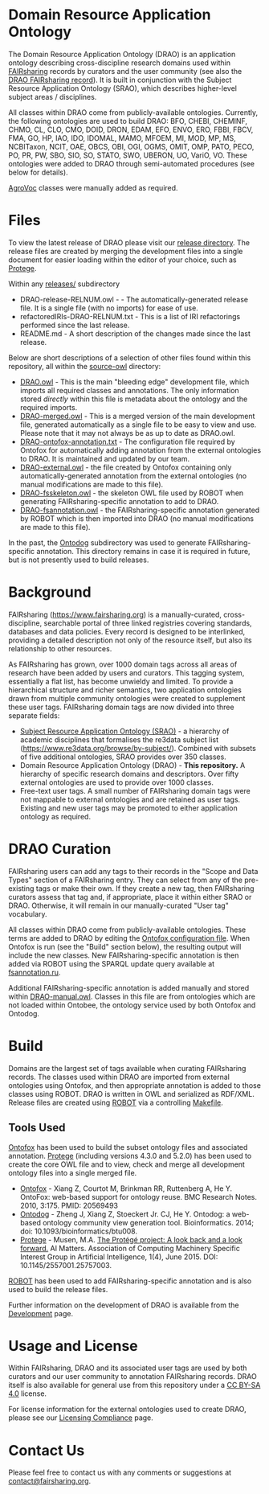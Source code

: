 # Domain Resource Application Ontology

The Domain Resource Application Ontology (DRAO) is an application ontology describing cross-discipline research domains used within [FAIRsharing]((https://www.fairsharing.org)) records by curators and the user community (see also the [DRAO FAIRsharing record](https://fairsharing.org/bsg-s001178)). It is built in conjunction with the Subject Resource Application Ontology (SRAO), which describes higher-level subject areas / disciplines.

All classes within DRAO come from publicly-available ontologies. Currently, the following ontologies are used to build DRAO: BFO, CHEBI, CHEMINF, CHMO, CL, CLO, CMO, DOID, DRON, EDAM, EFO, ENVO, ERO, FBBI, FBCV, FMA, GO, HP, IAO, IDO, IDOMAL, MAMO, MFOEM, MI, MOD, MP, MS, NCBITaxon, NCIT, OAE, OBCS, OBI, OGI, OGMS, OMIT, OMP, PATO, PECO, PO, PR, PW, SBO, SIO, SO, STATO, SWO, UBERON, UO, VariO, VO. These ontologies were added to DRAO through semi-automated procedures (see below for details).

[AgroVoc](http://artemide.art.uniroma2.it:8081/agrovoc/agrovoc/en/) classes were manually added as required.

# Files

To view the latest release of DRAO please visit our [release directory](https://github.com/FAIRsharing/domain-ontology/tree/master/releases). The release files are created by merging the development files into a single document for easier loading within the editor of your choice, such as [Protege](http://protege.stanford.edu/). 

Within any [releases/](https://github.com/FAIRsharing/domain-ontology/tree/master/releases) subdirectory

- DRAO-release-RELNUM.owl - - The automatically-generated release file. It is a single file (with no imports) for ease of use.
- refactoredIRIs-DRAO-RELNUM.txt - This is a list of IRI refactorings performed since the last release.
- README.md - A short description of the changes made since the last release.

Below are short descriptions of a selection of other files found within this repository, all within the [source-owl](https://github.com/FAIRsharing/domain-ontology/tree/master/source-owl) directory:
- [DRAO.owl](https://github.com/FAIRsharing/domain-ontology/blob/master/source-owl/DRAO.owl) - This is the main "bleeding edge" development file, which imports all required classes and annotations. The only information stored *directly* within this file is metadata about the ontology and the required imports.
- [DRAO-merged.owl](https://github.com/FAIRsharing/domain-ontology/blob/master/source-owl/DRAO-merged.owl) - This is a merged version of the main development file, generated automatically as a single file to be easy to view and use. Please note that it may not always be as up to date as DRAO.owl.
- [DRAO-ontofox-annotation.txt](https://github.com/FAIRsharing/domain-ontology/blob/master/source-owl/DRAO-ontofox-annotation.txt) - The configuration file required by Ontofox for automatically adding annotation from the external ontologies to DRAO. It is maintained and updated by our team.
- [DRAO-external.owl](https://github.com/FAIRsharing/domain-ontology/blob/master/source-owl/DRAO-external.owl) - the file created by Ontofox containing only automatically-generated annotation from the external ontologies (no manual modifications are made to this file).
- [DRAO-fsskeleton.owl](https://github.com/FAIRsharing/domain-ontology/blob/master/source-owl/DRAO-fsskeleton.owl) - the skeleton OWL file used by ROBOT when generating FAIRsharing-specific annotation to add to DRAO.
- [DRAO-fsannotation.owl](https://github.com/FAIRsharing/domain-ontology/blob/master/source-owl/DRAO-fsannotation.owl) - the FAIRsharing-specific annotation generated by ROBOT which is then imported into DRAO (no manual modifications are made to this file).

In the past, the [Ontodog](https://github.com/FAIRsharing/domain-ontology/tree/master/source-owl/Ontodog) subdirectory was used to generate FAIRsharing-specific annotation. This directory remains in case it is required in future, but is not presently used to build releases.

# Background

FAIRsharing (https://www.fairsharing.org) is a manually-curated, cross-discipline, searchable portal of three linked registries covering standards, databases and data policies. Every record is designed to be interlinked, providing a detailed description not only of the resource itself, but also its relationship to other resources.

As FAIRsharing has grown, over 1000 domain tags across all areas of research have been added by users and curators. This tagging system, essentially a flat list, has become unwieldy and limited. To provide a hierarchical structure and richer semantics, two application ontologies drawn from multiple community ontologies were created to supplement these user tags. FAIRsharing domain tags are now divided into three separate fields:

- [Subject Resource Application Ontology (SRAO)](https://github.com/FAIRsharing/subject-ontology) - a hierarchy of academic disciplines that formalises the re3data subject list (https://www.re3data.org/browse/by-subject/). Combined with subsets of five additional ontologies, SRAO provides over 350 classes.
- Domain Resource Application Ontology (DRAO) - **This repository.** A hierarchy of specific research domains and descriptors. Over fifty external ontologies are used to provide over 1000 classes.
- Free-text user tags. A small number of FAIRsharing domain tags were not mappable to external ontologies and are retained as user tags. Existing and new user tags may be promoted to either application ontology as required.

# DRAO Curation

FAIRsharing users can add any tags to their records in the "Scope and Data Types" section of a FAIRsharing entry. They can select from any of the pre-existing tags or make their own. If they create a new tag, then FAIRsharing curators assess that tag and, if appropriate, place it within either SRAO or DRAO. Otherwise, it will remain in our manually-curated "User tag" vocabulary.

All classes within DRAO come from publicly-available ontologies. These terms are added to DRAO by editing the [Ontofox configuration file](https://github.com/FAIRsharing/domain-ontology/blob/master/source-owl/DRAO-ontofox-annotation.txt). When Ontofox is run (see the "Build" section below), the resulting output will include the new classes. New FAIRsharing-specific annotation is then added via ROBOT using the SPARQL update query available at [fsannotation.ru](https://github.com/FAIRsharing/domain-ontology/blob/master/source-owl/sparql/fsannotation.ru).

Additional FAIRsharing-specific annotation is added manually and stored within [DRAO-manual.owl](https://github.com/FAIRsharing/domain-ontology/blob/master/source-owl/DRAO-manual.owl). Classes in this file are from ontologies which are not loaded within Ontobee, the ontology service used by both Ontofox and Ontodog. 

# Build

Domains are the largest set of tags available when curating FAIRsharing records. The classes used within DRAO are imported from external ontologies using Ontofox, and then appropriate annotation is added to those classes using ROBOT. DRAO is written in OWL and serialized as RDF/XML. Release files are created using [ROBOT](http://robot.obolibrary.org/) via a controlling [Makefile](Makefile).

## Tools Used

[Ontofox](http://ontofox.hegroup.org/) has been used to build the subset ontology files and associated annotation. [Protege](https://protege.stanford.edu/) (including versions 4.3.0 and 5.2.0) has been used to create the core OWL file and to view, check and merge all development ontology files into a single merged file. 

- [Ontofox](http://ontofox.hegroup.org/) - Xiang Z, Courtot M, Brinkman RR, Ruttenberg A, He Y. OntoFox: web-based support for ontology reuse. 
BMC Research Notes. 2010, 3:175. PMID: 20569493 
- [Ontodog](http://ontodog.hegroup.org/) - Zheng J, Xiang Z, Stoeckert Jr. CJ, He Y. Ontodog: a web-based ontology community view generation tool. 
Bioinformatics. 2014; doi: 10.1093/bioinformatics/btu008. 
- [Protege](http://protege.stanford.edu/) - Musen, M.A. [The Protégé project: A look back and a look forward.](http://www.ncbi.nlm.nih.gov/pmc/articles/PMC4883684/) AI Matters. Association of Computing Machinery Specific Interest Group in Artificial Intelligence, 1(4), June 2015. DOI: 10.1145/2557001.25757003.

[ROBOT](http://robot.obolibrary.org/) has been used to add FAIRsharing-specific annotation and is also used to build the release files.

Further information on the development of DRAO is available from the [Development](https://github.com/FAIRsharing/domain-ontology/blob/master/Development.md) page.

# Usage and License

Within FAIRsharing, DRAO and its associated user tags are used by both curators and our user community to annotation FAIRsharing records. DRAO itself is also available for general use from this repository under a [CC BY-SA 4.0](https://creativecommons.org/licenses/by-sa/4.0/) license.

For license information for the external ontologies used to create DRAO, please see our [Licensing Compliance](https://github.com/FAIRsharing/domain-ontology/blob/master/LicensingCompliance.md) page.

# Contact Us

Please feel free to contact us with any comments or suggestions at contact@fairsharing.org.



